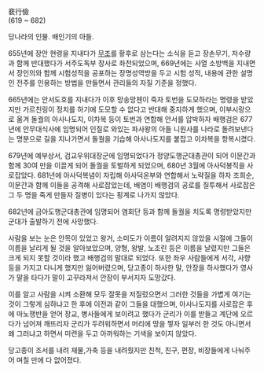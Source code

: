 裵行儉  
(619 ~ 682)

당나라의 인물. 배인기의 아들.

655년에 장안 현령을 지내다가 [무조](%EC%B8%A1%EC%B2%9C%EB%AC%B4%ED%9B%84.md)를 황후로 삼는다는
소식을 듣고 장손무기, 저수량과 함께 반대했다가 서주도독부 장사로 좌천되었으며, 669년에는 사열 소방백을 지내면서 장인의와 함께 시험성적을
공포하는 장명성역방을 두고 시험 성적, 내용에 관한 설명인 전주를 인용하는 방법을 만들면서 관리들의 자질 기준을 정했다.

665년에는 안서도호를 지내다가 이후 망송망첸이 죽자 토번을 도모하라는 명령을 받았지만 가르친링이 정치를 하기에 도모할 수 없다고 반대해
중지하게 했으며, 이부시랑으로 옮겨 돌궐의 아사나도지, 이차복 등이 토번과 연합해 안서를 압박하자 배행검은 677년에 안무대식사에 임명되어
인질로 와있는 파사왕의 아들 니원사를 나라로 돌려보낸다는 명분으로 길을 지나가면서 돌궐을 기습해 아사나도지를 붙잡고 이차복을 항복시켰다.

679년에 예부상서, 검교우위대장군에 임명되었다가 정양도행군대총관이 되어 이문간과 함께 30여 만을 이끌게 되어 돌궐을 토벌하게 되었으며,
680년 3월에 아사덕봉직을 사로잡았다. 681년에 아사덕복념이 자립해 아사덕온부와 연합해서 노략질을 하자 조희순, 이문간과 함께 이들을
공격해 사로잡았는데, 배염이 배행검의 공로를 질투해서 사로잡은 그 두 명을 죽게 만들자 질병이 있다는 핑계로 나가지 않았다.

682년에 금아도행군대총관에 임명되어 염회단 등과 함께 돌궐을 치도록 명령받았지만 군대가 출발하기 전에 사망했다.

사람을 보는 눈은 안목이 있었고 왕거, 소미도가 이름이 알려지지 않았을 시절에 그들이 이름을 날리게 될 것을 알아보았으며, 양형, 왕발,
노조린 등은 이름을 날렸지만 그들은 크게 되지 못할 것이라 했고 배행검의 말대로 되었다. 또한 좌우 사람들에게 서각, 사향 등을 가지고
다니게 했지만 잃어버렸으며, 당고종이 하사한 말, 안장을 하사했다가 영사가 말을 타다가 말이 고꾸라져서 안장이 부서지자 도망갔다.

이를 알고 사람을 시켜 소환해 모두 잘못을 저질렀으면서 그러한 것들을 가볍게 여기는 것이 그렇게 심하냐고 한 후에 이전과 같이 그들을
대했으며, 아사나도지를 사로잡은 후에 마노쟁반을 얻어 장교, 병사들에게 보이려고 했다가 군리가 이를 받들고 계단에 오르다가 넘어져 깨뜨리자
군리가 두려워하면서 머리에 땅을 찧자 일부러 한 것도 아니면서 왜 그러냐고 하면서 미련을 두고 아까워하는 기색을 보이지 않았다.

당고종이 조서를 내려 재물,가축 등을 내려줬지만 친척, 친구, 편장, 비장들에게 나눠주어 며칠 만에 다 없어졌다.

